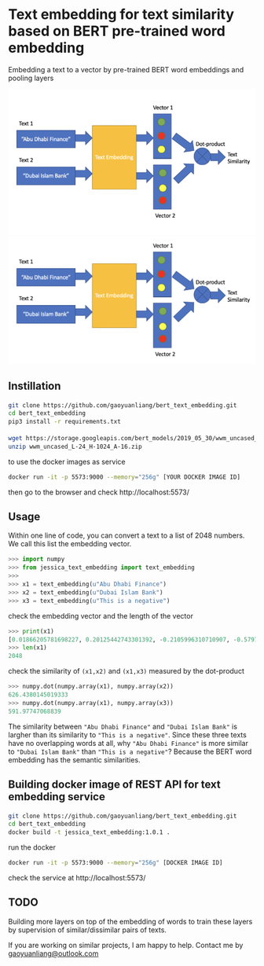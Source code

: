# Text embedding for text similarity based on BERT pre-trained word embedding

Embedding a text to a vector by pre-trained BERT word embeddings and pooling layers

<img src="https://github.com/gaoyuanliang/bert_text_embedding/blob/master/bert_text_embedding_similarity.gif" width="600">

<img src="https://raw.githubusercontent.com/gaoyuanliang/bert_text_embedding/master/WX20200826-115118%402x.png" width="800">



## Instillation 

```bash
git clone https://github.com/gaoyuanliang/bert_text_embedding.git
cd bert_text_embedding
pip3 install -r requirements.txt

wget https://storage.googleapis.com/bert_models/2019_05_30/wwm_uncased_L-24_H-1024_A-16.zip
unzip wwm_uncased_L-24_H-1024_A-16.zip
```

to use the docker images as service

```bash
docker run -it -p 5573:9000 --memory="256g" [YOUR DOCKER IMAGE ID]
```

then go to the browser and check http://localhost:5573/

## Usage

Within one line of code, you can convert a text to a list of 2048 numbers. We call this list the embedding vector.

```python
>>> import numpy 
>>> from jessica_text_embedding import text_embedding
>>> 
>>> x1 = text_embedding(u"Abu Dhabi Finance")
>>> x2 = text_embedding(u"Dubai Islam Bank")
>>> x3 = text_embedding(u"This is a negative")
```

check the embedding vector and the length of the vector

```python
>>> print(x1)
[0.01866205781698227, 0.20125442743301392, -0.2105996310710907, -0.5797083973884583, 0.5044286847114563, -0.00011515617370605469, -0.9871041178703308, 0.45565372705459595,..., 1.3363279104232788]
>>> len(x1)
2048
```

check the similarity of ```(x1,x2)``` and ```(x1,x3)``` measured by the dot-product

```python
>>> numpy.dot(numpy.array(x1), numpy.array(x2))
626.4380145019333
>>> numpy.dot(numpy.array(x1), numpy.array(x3))
591.97747068839
```

The similarity between ```"Abu Dhabi Finance"``` and ```"Dubai Islam Bank"``` is largher than its similarity to ```"This is a negative"```. Since these three texts have no overlapping words at all, why ```"Abu Dhabi Finance"``` is more similar to ```"Dubai Islam Bank"``` than ```"This is a negative"```? Because the BERT word embedding has the semantic similarities. 

## Building docker image of REST API for text embedding service

```bash
git clone https://github.com/gaoyuanliang/bert_text_embedding.git
cd bert_text_embedding
docker build -t jessica_text_embedding:1.0.1 .
```
run the docker

```bash
docker run -it -p 5573:9000 --memory="256g" [DOCKER IMAGE ID]
```

check the service at http://localhost:5573/

## TODO

Building more layers on top of the embedding of words to train these layers by supervision of similar/dissimilar pairs of texts.

If you are working on similar projects, I am happy to help. Contact me by gaoyuanliang@outlook.com
